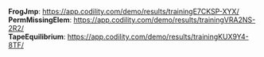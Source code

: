 **FrogJmp**: https://app.codility.com/demo/results/trainingE7CKSP-XYX/  
**PermMissingElem**: https://app.codility.com/demo/results/trainingVRA2NS-2R2/  
**TapeEquilibrium**: https://app.codility.com/demo/results/trainingKUX9Y4-8TF/
